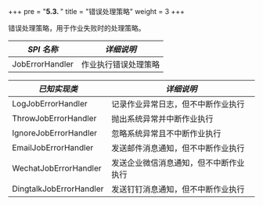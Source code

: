 +++
pre = "<b>5.3. </b>"
title = "错误处理策略"
weight = 3
+++

错误处理策略，用于作业失败时的处理策略。

| *SPI 名称*              | *详细说明*                         |
| ----------------------- | --------------------------------- |
| JobErrorHandler         | 作业执行错误处理策略                 |

| *已知实现类*             | *详细说明*                          |
| ----------------------- | --------------------------------- |
| LogJobErrorHandler      | 记录作业异常日志，但不中断作业执行     |
| ThrowJobErrorHandler    | 抛出系统异常并中断作业执行            |
| IgnoreJobErrorHandler   | 忽略系统异常且不中断作业执行          |
| EmailJobErrorHandler    | 发送邮件消息通知，但不中断作业执行     |
| WechatJobErrorHandler   | 发送企业微信消息通知，但不中断作业执行 |
| DingtalkJobErrorHandler | 发送钉钉消息通知，但不中断作业执行    |
